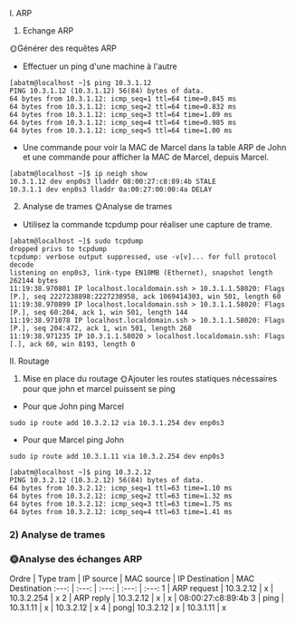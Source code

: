 I. ARP

1) Echange ARP

🌞Générer des requêtes ARP
- Effectuer un ping d'une machine à l'autre
```
[abatm@localhost ~]$ ping 10.3.1.12
PING 10.3.1.12 (10.3.1.12) 56(84) bytes of data.
64 bytes from 10.3.1.12: icmp_seq=1 ttl=64 time=0.845 ms
64 bytes from 10.3.1.12: icmp_seq=2 ttl=64 time=0.832 ms
64 bytes from 10.3.1.12: icmp_seq=3 ttl=64 time=1.09 ms
64 bytes from 10.3.1.12: icmp_seq=4 ttl=64 time=0.985 ms
64 bytes from 10.3.1.12: icmp_seq=5 ttl=64 time=1.00 ms
```
- Une commande pour voir la MAC de Marcel dans la table ARP de John et une commande pour afficher la MAC de Marcel, depuis Marcel.
```
[abatm@localhost ~]$ ip neigh show
10.3.1.12 dev enp0s3 lladdr 08:00:27:c8:89:4b STALE
10.3.1.1 dev enp0s3 lladdr 0a:00:27:00:00:4a DELAY
```
2) Analyse de trames
🌞Analyse de trames
- Utilisez la commande tcpdump pour réaliser une capture de trame.
```
[abatm@localhost ~]$ sudo tcpdump
dropped privs to tcpdump
tcpdump: verbose output suppressed, use -v[v]... for full protocol decode
listening on enp0s3, link-type EN10MB (Ethernet), snapshot length 262144 bytes
11:19:38.970801 IP localhost.localdomain.ssh > 10.3.1.1.58020: Flags [P.], seq 2227238898:2227238958, ack 1069414303, win 501, length 60
11:19:38.970899 IP localhost.localdomain.ssh > 10.3.1.1.58020: Flags [P.], seq 60:204, ack 1, win 501, length 144
11:19:38.971078 IP localhost.localdomain.ssh > 10.3.1.1.58020: Flags [P.], seq 204:472, ack 1, win 501, length 268
11:19:38.971235 IP 10.3.1.1.58020 > localhost.localdomain.ssh: Flags [.], ack 60, win 8193, length 0
```
II. Routage

1) Mise en place du routage
🌞Ajouter les routes statiques nécessaires pour que john et marcel puissent se ping
- Pour que John ping Marcel
```
sudo ip route add 10.3.2.12 via 10.3.1.254 dev enp0s3
```
- Pour que Marcel ping John
```
sudo ip route add 10.3.1.11 via 10.3.2.254 dev enp0s3
```
```
[abatm@localhost ~]$ ping 10.3.2.12
PING 10.3.2.12 (10.3.2.12) 56(84) bytes of data.
64 bytes from 10.3.2.12: icmp_seq=1 ttl=63 time=1.10 ms
64 bytes from 10.3.2.12: icmp_seq=2 ttl=63 time=1.32 ms
64 bytes from 10.3.2.12: icmp_seq=3 ttl=63 time=1.75 ms
64 bytes from 10.3.2.12: icmp_seq=4 ttl=63 time=1.41 ms
```

### 2) Analyse de trames
### 🌞Analyse des échanges ARP

Ordre | Type tram | IP source | MAC source | IP Destination | MAC Destination
 :---: | :---: | :---: | :---: | :---: 
1 | ARP request | 10.3.2.12 | x | 10.3.2.254 | x
2 | ARP reply | 10.3.2.12 | x | x | 08:00:27:c8:89:4b
3 | ping | 10.3.1.11 | x | 10.3.2.12 | x
4 | pong| 10.3.2.12 | x | 10.3.1.11 | x

